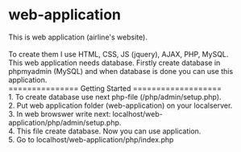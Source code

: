 # web-application
This is web application (airline's website).  
<br>To create them I use HTML, CSS, JS (jquery), AJAX, PHP, MySQL.
<br>This web application needs database. Firstly create database in phpmyadmin (MySQL) and when database is done you can use this application.
<br>=============== Getting Started ===================
<br>1. To create database use next php-file (/php/admin/setup.php).
<br>2. Put web application folder (web-application) on your localserver.
<br>3. In web browswer write next: localhost/web-application/php/admin/setup.php.
<br>4. This file create database. Now you can use application.
<br>5. Go to localhost/web-application/php/index.php 
